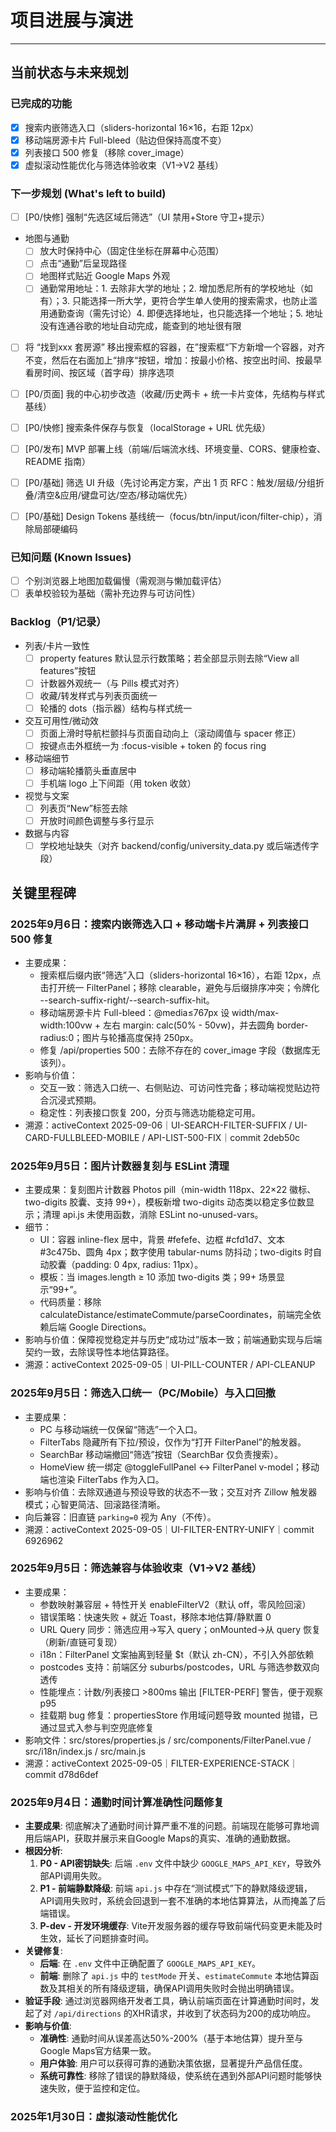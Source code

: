 # 项目进展与演进

---

## 当前状态与未来规划

### 已完成的功能

- [X] 搜索内嵌筛选入口（sliders-horizontal 16×16，右距 12px）
- [X] 移动端房源卡片 Full-bleed（贴边但保持高度不变）
- [X] 列表接口 500 修复（移除 cover_image）
- [X] 虚拟滚动性能优化与筛选体验收束（V1→V2 基线）

### 下一步规划 (What's left to build)

- [ ] [P0/快修] 强制“先选区域后筛选”（UI 禁用+Store 守卫+提示）

- 地图与通勤
  - [ ] 放大时保持中心（固定住坐标在屏幕中心范围）
  - [ ] 点击“通勤”后呈现路径
  - [ ] 地图样式贴近 Google Maps 外观
  - [ ] 通勤常用地址：1. 去除非大学的地址；2. 增加悉尼所有的学校地址（如有）；3. 只能选择一所大学，更符合学生单人使用的搜索需求，也防止滥用通勤查询（需先讨论）4. 即便选择地址，也只能选择一个地址；5. 地址没有连通谷歌的地址自动完成，能查到的地址很有限

- [ ] 将 “找到xxx 套房源” 移出搜索框的容器，在”搜索框“下方新增一个容器，对齐不变，然后在右面加上“排序“按钮，增加：按最小价格、按空出时间、按最早看房时间、按区域（首字母）排序选项

  

- [ ] [P0/页面] 我的中心初步改造（收藏/历史两卡 + 统一卡片变体，先结构与样式基线）

- [ ] [P0/快修] 搜索条件保存与恢复（localStorage + URL 优先级）

- [ ] [P0/发布] MVP 部署上线（前端/后端流水线、环境变量、CORS、健康检查、README 指南）

- [ ] [P0/基础] 筛选 UI 升级（先讨论再定方案，产出 1 页 RFC：触发/层级/分组折叠/清空&应用/键盘可达/空态/移动端优先）

- [ ] [P0/基础] Design Tokens 基线统一（focus/btn/input/icon/filter-chip），消除局部硬编码


### 已知问题 (Known Issues)

- [ ] 个别浏览器上地图加载偏慢（需观测与懒加载评估）
- [ ] 表单校验较为基础（需补充边界与可访问性）

### Backlog（P1/记录）

- 列表/卡片一致性
  - [ ] property features 默认显示行数策略；若全部显示则去除“View all features”按钮
  - [ ] 计数器外观统一（与 Pills 模式对齐）
  - [ ] 收藏/转发样式与列表页面统一
  - [ ] 轮播的 dots（指示器）结构与样式统一
- 交互可用性/微动效
  - [ ] 页面上滑时导航栏颤抖与页面自动向上（滚动阈值与 spacer 修正）
  - [ ] 按键点击外框统一为 :focus-visible + token 的 focus ring
- 移动端细节
  - [ ] 移动端轮播箭头垂直居中
  - [ ] 手机端 logo 上下间距（用 token 收敛）
- 视觉与文案
  - [ ] 列表页“New”标签去除
  - [ ] 开放时间颜色调整与多行显示
- 数据与内容
  - [ ] 学校地址缺失（对齐 backend/config/university_data.py 或后端透传字段）

## 关键里程碑

### 2025年9月6日：搜索内嵌筛选入口 + 移动端卡片满屏 + 列表接口 500 修复

- 主要成果：
  - 搜索框后缀内嵌“筛选”入口（sliders-horizontal 16×16），右距 12px，点击打开统一 FilterPanel；移除 clearable，避免与后缀排序冲突；令牌化 --search-suffix-right/--search-suffix-hit。
  - 移动端房源卡片 Full-bleed：@media≤767px 设 width/max-width:100vw + 左右 margin: calc(50% - 50vw)，并去圆角 border-radius:0；图片与轮播高度保持 250px。
  - 修复 /api/properties 500：去除不存在的 cover_image 字段（数据库无该列）。
- 影响与价值：
  - 交互一致：筛选入口统一、右侧贴边、可访问性完备；移动端视觉贴边符合沉浸式预期。
  - 稳定性：列表接口恢复 200，分页与筛选功能稳定可用。
- 溯源：activeContext 2025-09-06｜UI-SEARCH-FILTER-SUFFIX / UI-CARD-FULLBLEED-MOBILE / API-LIST-500-FIX｜commit 2deb50c

### 2025年9月5日：图片计数器复刻与 ESLint 清理

- 主要成果：复刻图片计数器 Photos pill（min-width 118px、22×22 徽标、two-digits 胶囊、支持 99+），模板新增 two-digits 动态类以稳定多位数显示；清理 api.js 未使用函数，消除 ESLint no-unused-vars。
- 细节：
  - UI：容器 inline-flex 居中，背景 #fefefe、边框 #cfd1d7、文本 #3c475b、圆角 4px；数字使用 tabular-nums 防抖动；two-digits 时自动胶囊（padding: 0 4px, radius: 11px）。
  - 模板：当 images.length ≥ 10 添加 two-digits 类；99+ 场景显示“99+”。
  - 代码质量：移除 calculateDistance/estimateCommute/parseCoordinates，前端完全依赖后端 Google Directions。
- 影响与价值：保障视觉稳定并与历史“成功过”版本一致；前端通勤实现与后端契约一致，去除误导性本地估算路径。
- 溯源：activeContext 2025-09-05｜UI-PILL-COUNTER / API-CLEANUP

### 2025年9月5日：筛选入口统一（PC/Mobile）与入口回撤

- 主要成果：
  - PC 与移动端统一仅保留“筛选”一个入口。
  - FilterTabs 隐藏所有下拉/预设，仅作为“打开 FilterPanel”的触发器。
  - SearchBar 移动端撤回“筛选”按钮（SearchBar 仅负责搜索）。
  - HomeView 统一绑定 @toggleFullPanel ↔ FilterPanel v-model；移动端也渲染 FilterTabs 作为入口。
- 影响与价值：去除双通道与预设导致的状态不一致；交互对齐 Zillow 触发器模式；心智更简洁、回滚路径清晰。
- 向后兼容：旧直链 `parking=0` 视为 Any（不传）。
- 溯源：activeContext 2025-09-05｜UI-FILTER-ENTRY-UNIFY｜commit 6926962

### 2025年9月5日：筛选兼容与体验收束（V1→V2 基线）

- 主要成果：
  - 参数映射兼容层 + 特性开关 enableFilterV2（默认 off，零风险回滚）
  - 错误策略：快速失败 + 就近 Toast，移除本地估算/静默置 0
  - URL Query 同步：筛选应用→写入 query；onMounted→从 query 恢复（刷新/直链可复现）
  - i18n：FilterPanel 文案抽离到轻量 $t（默认 zh-CN），不引入外部依赖
  - postcodes 支持：前端区分 suburbs/postcodes，URL 与筛选参数双向透传
  - 性能埋点：计数/列表接口 >800ms 输出 [FILTER-PERF] 警告，便于观察 p95
  - 挂载期 bug 修复：propertiesStore 作用域问题导致 mounted 抛错，已通过显式入参与判空兜底修复
- 影响文件：src/stores/properties.js / src/components/FilterPanel.vue / src/i18n/index.js / src/main.js
- 溯源：activeContext 2025-09-05｜FILTER-EXPERIENCE-STACK｜commit d78d6def

### 2025年9月4日：通勤时间计算准确性问题修复

- **主要成果**: 彻底解决了通勤时间计算严重不准的问题。前端现在能够可靠地调用后端API，获取并展示来自Google Maps的真实、准确的通勤数据。
- **根因分析**:
  1. **P0 - API密钥缺失**: 后端 `.env` 文件中缺少 `GOOGLE_MAPS_API_KEY`，导致外部API调用失败。
  2. **P1 - 前端静默降级**: 前端 `api.js` 中存在“测试模式”下的静默降级逻辑，API调用失败时，系统会回退到一套不准确的本地估算算法，从而掩盖了后端错误。
  3. **P-dev - 开发环境缓存**: Vite开发服务器的缓存导致前端代码变更未能及时生效，延长了问题排查时间。
- **关键修复**:
  - **后端**: 在 `.env` 文件中正确配置了 `GOOGLE_MAPS_API_KEY`。
  - **前端**: 删除了 `api.js` 中的 `testMode` 开关、`estimateCommute` 本地估算函数及其相关的所有降级逻辑，确保API调用失败时会抛出明确错误。
- **验证手段**: 通过浏览器网络开发者工具，确认前端页面在计算通勤时间时，发起了对 `/api/directions` 的XHR请求，并收到了状态码为200的成功响应。
- **影响与价值**:
  - **准确性**: 通勤时间从误差高达50%-200%（基于本地估算）提升至与Google Maps官方结果一致。
  - **用户体验**: 用户可以获得可靠的通勤决策依据，显著提升产品信任度。
  - **系统可靠性**: 移除了错误的静默降级，使系统在遇到外部API问题时能够快速失败，便于监控和定位。

### 2025年1月30日：虚拟滚动性能优化
